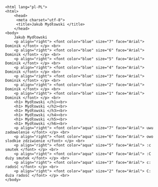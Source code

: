
<!DOCTYPE html>
	<html lang="pl-PL">
	<html>
		<head>
  		 <meta charset="utf-8">
		 <title>Jakub Mydłowski </title>
		</head>
	<body>
		Jakub Mydłowski
		<p align="right"> <font color="blue" size="7" face="Arial"> Dominik </font> </p> <br>
		<p align="right"> <font color="blue" size="6" face="Arial"> Dominik </font> </p> <br>
		<p align="right"> <font color="blue" size="5" face="Arial"> Dominik </font> </p> <br>
		<p align="right"> <font color="blue" size="4" face="Arial"> Dominik </font> </p> <br>
		<p align="right"> <font color="blue" size="3" face="Arial"> Dominik </font> </p> <br>
		<p align="right"> <font color="blue" size="2" face="Arial"> Dominik </font> </p> <br>
		<p align="right"> <font color="blue" size="1" face="Arial"> Dominik </font> </p> <br>
		<h1> Mydłowski </h1><br>
		<h1> Mydłowski </h2><br>
		<h1> Mydłowski </h3><br>
		<h1> Mydłowski </h4><br>
		<h1> Mydłowski </h5><br>
		<h1> Mydłowski </h6><br>
		<p align="right"> <font color="aqua" size="7" face="Arial"> uwu zadowolenie </font> </p> <br>
		<p align="right"> <font color="aqua" size="6" face="Arial"> owo slodkie zdziwienie </font> </p> <br>
		<p align="right"> <font color="aqua" size="5" face="Arial"> :c smutek </font> </p> <br>
		<p align="right"> <font color="aqua" size="4" face="Arial"> :C duży smutek </font> </p> <br>
		<p align="right"> <font color="aqua" size="3" face="Arial"> c: radość </font> </p> <br>
		<p align="right"> <font color="aqua" size="2" face="Arial"> C: duża radość </font> </p> <br>
	</body>
</html>
